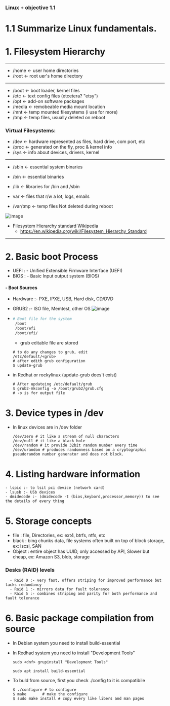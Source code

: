 ### Linux + objective 1.1

# 1.1 Summarize Linux fundamentals.

# 1. Filesystem Hierarchy 
---
- /home <- user home directories
- /root <- root uer's home directory
---
- /boot <- boot loader, kernel files
- /etc <- text config files (etcetera? "etsy")
- /opt <- add-on software packages
- /media <- remobeable media mount location
- /mnt <- temp mounted filesystems (i use for more)
- /tmp <- temp files, usually deleted on reboot

### Virtual Filesystems:

- /dev <- hardware represented as files, hard drive, com port, etc
- /proc <- generated on the fly, proc & kernel info
- /sys <- info about devices, drivers, kernel
---
- /sbin <- essential system binaries
- /bin <- essential binaries 
- /lib <- libraries for /bin and /sbin

- var <- files that r/w a lot, logs, emails
- /var/tmp <- temp files Not deleted during reboot 

![image](https://github.com/Bhazath/My-Linux-Notes/assets/114105507/a72da880-f981-4994-a731-2d95f39b4abf)

- Filesystem Hierarchy standard Wikipedia
  -   https://en.wikipedia.org/wiki/Filesystem_Hierarchy_Standard
---

# 2. Basic boot Process

- UEFI : -    Unified Extensible Firmware Interface (UEFI)
- BIOS : -    Basic Input output system (BIOS)

#### - Boot Sources

- Hardware :- PXE, IPXE, USB, Hard disk, CD/DVD
- GRUB2 :- ISO file, Memtest, other OS
 ![image](https://github.com/Bhazath/My-Linux-Notes/assets/114105507/a8f608f6-a940-4c9c-8be8-30ab15b3b5b6)
- ``` bash
  # Boot file for the system
   /boot
   /boot/efi
   /boot/efi/
  ```
  - grub editable file are stored 
  ```
  # to do any changes to grub, edit 
  /etc/default/<grub>
  # after edith grub configuration
  $ update-grub
  ```
 - in Redhat or rockylinux (update-grub does't exist)
   
    ```
    # After updateing /etc/default/grub   
    $ grub2-mkconfig -o /boot/grub2/grub.cfg
    # -o is for output file
    ```
# 3. Device types in /dev

  - In linux devices are in /dev folder
    ```
    /dev/zero # it like a stream of null characters
    /dev/null # it like a black hole
    /dev/random # it provide 32bit random number every time
    /dev/urandom # produces randomness based on a cryptographic pseudorandom number generator and does not block.
    ```
    
#  4. Listing hardware information

    - lspic :- to lsit pci device (network card)
    - lsusb :- USb devices
    - dmidecode :- (dmidecode -t (bios,keybord,processor,memory)) to see the details of every thing 

#  5. Storage concepts

  - file : file, Directories, ex: ext4, btrfs, ntfs, etc
  - black : bing chunks data, file systems often built on top of block storage, ex: iscsi, SAN
  - Object : entire object has UUID, only accessed by API, Slower but cheap, ex: Amazon S3, blob, storage

###  Desks (RAID) levels
      - Raid 0 :- very fast, offers striping for improved performance but lacks redundancy
      - Raid 1 :- mirrors data for fault tolerance
      - Raid 5 :- combines striping and parity for both performance and fault tolerance

# 6. Basic package compilation from source

  - In Debian system you need to install build-essential
  - In Redhad system you need to install "Development Tools"
    ```
    sudo <dnf> grupinstall "Development Tools"

    sudo apt install build-essential
    ```

  - To buld from source, first you check ./config to it is compatibile
    ```
    $ ./configure # to configure 
    $ make       # make the configure 
    $ sudo make install # copy every like libers and man pages
    ```









  
    
     

